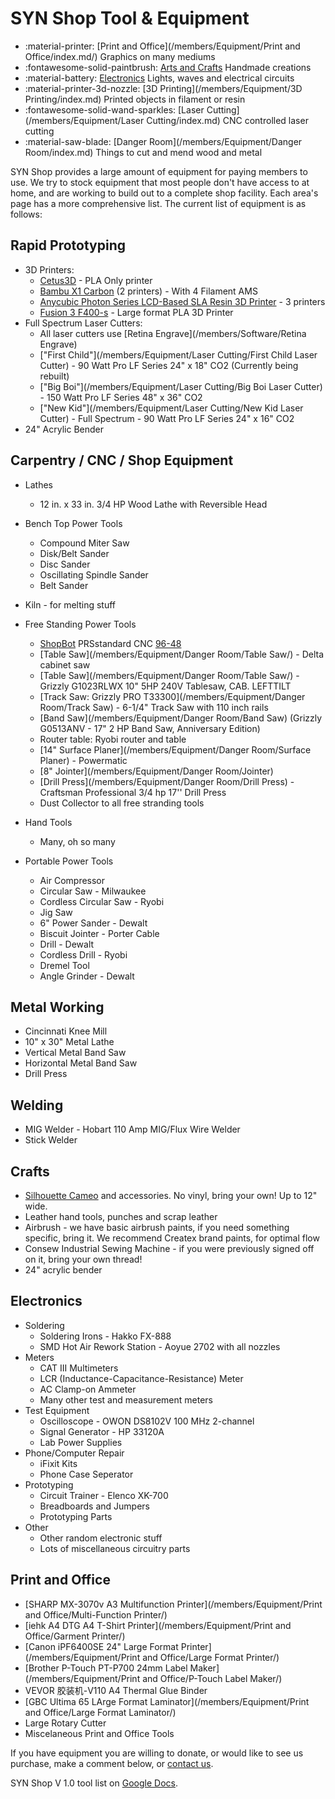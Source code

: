 # SYN Shop Tool & Equipment 

<div class="grid cards" markdown>

- :material-printer: [Print and Office](/members/Equipment/Print and Office/index.md/) Graphics on many mediums
- :fontawesome-solid-paintbrush: [Arts and Crafts](/members/Equipment/Crafts/index.md/) Handmade creations
- :material-battery: [Electronics](/members/Equipment/Electronics/index.md) Lights, waves and electrical circuits
- :material-printer-3d-nozzle: [3D Printing](/members/Equipment/3D Printing/index.md) Printed objects in filament or resin
- :fontawesome-solid-wand-sparkles: [Laser Cutting](/members/Equipment/Laser Cutting/index.md) CNC controlled laser cutting
- :material-saw-blade: [Danger Room](/members/Equipment/Danger Room/index.md) Things to cut and mend wood and metal

</div>

SYN Shop provides a large amount of equipment for paying members to use. 
We try to stock equipment that most people don't have access to at home, and are working to build out to a complete shop facility. 
Each area's page has a more comprehensive list. 
The current list of equipment is as follows:

## Rapid Prototyping

* 3D Printers:
    * [Cetus3D](https://www.cetus3d.com/) - PLA Only printer
    * [Bambu X1 Carbon](https://bambulab.com/en-us/x1) (2 printers) - With 4 Filament AMS
    * [Anycubic Photon Series LCD-Based SLA Resin 3D Printer](https://www.anycubic.com/collections/anycubic-photon-3d-printers/products/anycubic-photon-3d-printer) - 3 printers
    * [Fusion 3 F400-s](/members/Equipment/F400-s) - Large format PLA 3D Printer
* Full Spectrum Laser Cutters:
    * All laser cutters use [Retina Engrave](/members/Software/Retina Engrave)
    * ["First Child"](/members/Equipment/Laser Cutting/First Child Laser Cutter) -  90 Watt Pro LF Series 24" x 18" CO2 (Currently being rebuilt)
    * ["Big Boi"](/members/Equipment/Laser Cutting/Big Boi Laser Cutter) - 150 Watt Pro LF Series 48" x 36" CO2
    * ["New Kid"](/members/Equipment/Laser Cutting/New Kid Laser Cutter) - Full Spectrum -  90 Watt Pro LF Series 24" x 16" CO2
* 24" Acrylic Bender

## Carpentry / CNC / Shop Equipment

* Lathes
    * 12 in. x 33 in. 3/4 HP Wood Lathe with Reversible Head

* Bench Top Power Tools
    * Compound Miter Saw 
    * Disk/Belt Sander 
    * Disc Sander
    * Oscillating Spindle Sander
    * Belt Sander

* Kiln - for melting stuff

* Free Standing Power Tools 
    * [ShopBot](/members/Equipment/ShopBot) PRSstandard CNC [96-48](https://www.shopbottools.com/products/standard)
    * [Table Saw](/members/Equipment/Danger Room/Table Saw/) - Delta cabinet saw
    * [Table Saw](/members/Equipment/Danger Room/Table Saw/) - Grizzly G1023RLWX 10" 5HP 240V Tablesaw, CAB. LEFTTILT
    * [Track Saw: Grizzly PRO T33300](/members/Equipment/Danger Room/Track Saw) - 6-1/4" Track Saw with 110 inch rails
    * [Band Saw](/members/Equipment/Danger Room/Band Saw) (Grizzly G0513ANV - 17" 2 HP Band Saw, Anniversary Edition)
    * Router table: Ryobi router and table
    * [14" Surface Planer](/members/Equipment/Danger Room/Surface Planer) - Powermatic 
    * [8" Jointer](/members/Equipment/Danger Room/Jointer)
    * [Drill Press](/members/Equipment/Danger Room/Drill Press) - Craftsman Professional 3/4 hp 17'' Drill Press 
    * Dust Collector to all free stranding tools
    
* Hand Tools
    * Many, oh so many
    
* Portable Power Tools
    * Air Compressor 
    * Circular Saw - Milwaukee 
    * Cordless Circular Saw - Ryobi 
    * Jig Saw 
    * 6" Power Sander - Dewalt 
    * Biscuit Jointer - Porter Cable  
    * Drill - Dewalt 
    * Cordless Drill - Ryobi 
    * Dremel Tool 
    * Angle Grinder - Dewalt 
    
## Metal Working

* Cincinnati Knee Mill
* 10" x 30" Metal Lathe
* Vertical Metal Band Saw
* Horizontal Metal Band Saw
* Drill Press

## Welding

* MIG Welder - Hobart 110 Amp MIG/Flux Wire Welder 
* Stick Welder

## Crafts

* [Silhouette Cameo](https://www.silhouettecameo.com/) and accessories. No vinyl, bring your own! Up to 12" wide.
* Leather hand tools, punches and scrap leather
* Airbrush - we have basic airbrush paints, if you need something specific, bring it. We recommend Createx brand paints, for optimal flow
* Consew Industrial Sewing Machine - if you were previously signed off on it, bring your own thread!
* 24" acrylic bender

## Electronics

* Soldering
    * Soldering Irons - Hakko FX-888
    * SMD Hot Air Rework Station - Aoyue 2702 with all nozzles
* Meters
    * CAT III Multimeters
    * LCR (Inductance-Capacitance-Resistance) Meter
    * AC Clamp-on Ammeter
    * Many other test and measurement meters
* Test Equipment
    * Oscilloscope - OWON DS8102V 100 MHz 2-channel
    * Signal Generator - HP 33120A
    * Lab Power Supplies
* Phone/Computer Repair
    * iFixit Kits
    * Phone Case Seperator
* Prototyping
    * Circuit Trainer - Elenco XK-700
    * Breadboards and Jumpers
    * Prototyping Parts
* Other
    * Other random electronic stuff
    * Lots of miscellaneous circuitry parts

## Print and Office

* [SHARP MX-3070v A3 Multifunction Printer](/members/Equipment/Print and Office/Multi-Function Printer/)
* [iehk A4 DTG A4 T-Shirt Printer](/members/Equipment/Print and Office/Garment Printer/)
* [Canon iPF6400SE 24" Large Format Printer](/members/Equipment/Print and Office/Large Format Printer/)
* [Brother P-Touch PT-P700 24mm Label Maker](/members/Equipment/Print and Office/P-Touch Label Maker/)
* VEVOR 胶装机-V110 A4 Thermal Glue Binder
* [GBC Ultima 65 LArge Format Laminator](/members/Equipment/Print and Office/Large Format Laminator/)
* Large Rotary Cutter
* Miscelaneous Print and Office Tools 

 If you have equipment you are willing to donate, or would like to see us 
 purchase, make a comment below, or [contact us](https://synshop.org/contact).

SYN Shop V 1.0 tool list on [Google Docs](https://docs.google.com/spreadsheet/pub?hl=en_US&hl=en_US&key=0AiEeg-U7TrF4dEo1WFdSYWdCcXZYNUR2N0RNajNHSVE&single=true&gid=0&output=html).
